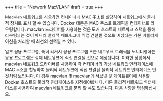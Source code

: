 +++
title = "Network MacVLAN"
draft = true
+++

Macvlan 네트워크를 사용하면 컨테이너에 MAC 주소를 할당하여 네트워크에서 물리적 장치로 표시 할 수 있습니다. Docker 데몬은 MAC 주소로 트래픽을 컨테이너로 라우팅합니다. macvlan 드라이버를 사용하는 것은 도커 호스트의 네트워크 스택을 통해 라우팅되는 것이 아니라 물리적 네트워크에 직접 연결될 것으로 예상되는 기존 애플리케이션을 처리할 때 최선의 선택일 수 있다.

일부 응용 프로그램, 특히 레거시 응용 프로그램 또는 네트워크 트래픽을 모니터링하는 응용 프로그램은 실제 네트워크에 직접 연결될 것으로 예상됩니다. 이러한 상황에서 macvlan 네트워크 드라이버를 사용하여 각 컨테이너의 가상 네트워크 인터페이스에 MAC 주소를 할당하여 물리적 네트워크에 직접 연결된 물리적 네트워크 인터페이스 인 것처럼 보입니다. 이 경우 macvlan 및 macvlan의 서브넷 및 게이트웨이에 사용할 Docker 호스트의 물리적 인터페이스를 지정해야합니다. 다른 물리적 네트워크 인터페이스를 사용하여 macvlan 네트워크를 분리 할 수도 있습니다. 다음 사항을 명심하십시오.
